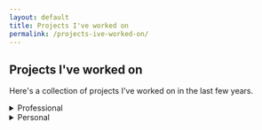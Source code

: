 ```yaml
---
layout: default
title: Projects I've worked on
permalink: /projects-ive-worked-on/
---
```


<h2>Projects I've worked on</h2>

<div class="page-intro">
    <p>Here's a collection of projects I've worked on in the last few years.</p>
</div>

<details>
    <summary>Professional</summary>
    <div class="details-content">
        <div class="project-item">
            <h3>Pluto</h3>
            <p><strong>Description:</strong> Pluto is building applied cryptography developer tooling for application developers. Our first product is a Web Proofs SDK that enables application developers to incorporate 'Proofs of Web Activity' into their onchain applications. Web Proofs combine powerful cryptography like client-side proving and zero-knowledge proofs to unlock verifiable access to existing data sources on the Internet, like data that comes from Uber, Shopify, banking providers, attested sensors, e-mail clients, or any other internet server.</p>
            <p>I am the Chief Operating Officer at Pluto.</p>
            <p><strong>Links:</strong> <a href="https://github.com/pluto?view_as=public">Pluto Github</a> | <a href="https://pluto.xyz">Pluto Website</a></p>
        </div>    

        <div class="project-item">
            <h3>Noir / Aztec</h3>
            <p><strong>Description:</strong> Noir is a domain-specific language for writing and verifying zero-knowledge proofs. Aztec Labs is the main contributor to the Noir programming language and is also developing a Layer 2 blockchain built on Ethereum that enables programmable privacy onchain.</p> 
            <p>I spent 2 years as the Head of the Ecosystem team at Aztec, primarily focused on the growth of the Noir developer ecosystem. In 2023, Aztec/Noir was the fastest growing developer ecosystem in crypto, per the <a href="https://www.developerreport.com/ecosystems/aztec-protocol">Electric Capital Developer Report</a>.</p>
            <p><strong>Links:</strong> <a href="https://github.com/noir-lang/noir">Noir</a> | <a href="https://github.com/noir-lang/awesome-noir">Awesome-Noir</a> | <a href="https://aztec.network/">Aztec</a></p>
        </div> 
    </div>
</details>

<details>
    <summary>Personal</summary>
        <div class="project-item">
            <h3>Fitness Tracker</h3>
            <p><strong>Technology Stack:</strong> React, Node.js, and MongoDB</p>
            <p><strong>Description:</strong> A web app for tracking fitness and nutrition goals. Get personalized protein goals, meal logging with Claude integration, workout tracking with progress visualization, and custom exercise categories for easy logging.</p>
            <p><strong>Links:</strong> <a href="https://github.com/brunny-eth/fitness-tracker">Github repo</a> | <a href="https://fitness-tracker.me">Live website</a></p>
        </div>

    <div class="project-item">
        <h3>Custom Slack Bots</h3>
        <p><strong>Technology Stack:</strong> Node.js, Python, Slack API, Notion API, Vercel</p>
        <p><strong>Description:</strong> A couple of purpose-built Slack bots built as a side project for quality-of-life improvements for the Pluto team:
        <ul>
            <li><strong>Helper Bot:</strong> Captures feature requests and BD inbound from Slack threads and syncs them to Notion. Preserves thread context, supports status updates directly from Slack, and uses simple commands to track request statuses.</li>
            <li><strong>RSS Bot:</strong> Grabs multiple RSS feeds, creates a new daily thread in a shared Slack channel, and posts the output into a single thread for easy collection and viewing.</li>
        </ul>
        </p>
        <p><strong>Links:</strong> <a href="https://github.com/brunny-eth/helper-bot">Helper Bot</a> | <a href="https://github.com/brunny-eth/slack-rss-bot">RSS Bot</a></p>
    </div>

        <div class="project-item">
            <h3>Personal Website</h3>
            <p><strong>Technology Stack:</strong> HTML, CSS, Jekyll, Raspberry Pi Model 4</p>
                <p><strong>Description:</strong> Small hobby project to build a personal website (<em>this</em> personal website) from scratch and host it on a Raspberry Pi. Raspberry Pi fan noise was driving the wife crazy, so now it's hosted on Vercel. </p>       
            <p><strong>Link:</strong> <a href="https://github.com/brunny-eth/personal-website-project">Github repo</a></p>
        </div>
    </div>
</details>